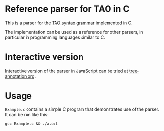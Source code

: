 # Reference parser for TAO in C

This is a parser for the [TAO syntax grammar](https://www.tree-annotation.org/#grammar) implemented in C.

The implementation can be used as a reference for other parsers, in particular in programming languages similar to C.

# Interactive version

Interactive version of the parser in JavaScript can be tried at [tree-annotation.org](https://tree-annotation.org/parser.html).

# Usage

`Example.c` contains a simple C program that demonstrates use of the parser. It can be run like this:

```
gcc Example.c && ./a.out
```